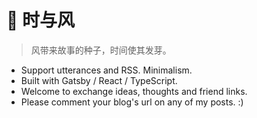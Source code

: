 # 🍃 时与风

> 风带​来故事的种子，时间使其发芽。

- Support utterances and RSS. Minimalism.  
- Built with Gatsby / React / TypeScript.  
- Welcome to exchange ideas, thoughts and friend links.  
- Please comment your blog's url on any of my posts. :) 